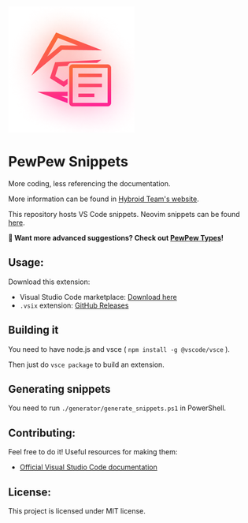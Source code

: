 ![PewPewSnippets](assets/icon.png)

# PewPew Snippets

More coding, less referencing the documentation.

More information can be found in [Hybroid Team's website](https://hybroid.pewpew.live/pps/).

This repository hosts VS Code snippets. Neovim snippets can be found [here](https://github.com/pewpewlive/ppvs).

**📢 Want more advanced suggestions? Check out [PewPew Types](https://github.com/pewpewlive/PewPew-Types)!**

## Usage:

Download this extension:

- Visual Studio Code marketplace: [Download here](https://marketplace.visualstudio.com/items?itemName=TastyKiwi.pewpew-snippets)
- `.vsix` extension: [GitHub Releases](https://github.com/Tasty-Kiwi/Pewhelp-vscode/releases)

## Building it

You need to have node.js and vsce ( `npm install -g @vscode/vsce` ).

Then just do `vsce package` to build an extension.

## Generating snippets

You need to run `./generator/generate_snippets.ps1` in PowerShell.

## Contributing:

Feel free to do it! Useful resources for making them:

- [Official Visual Studio Code documentation](https://code.visualstudio.com/docs/editor/userdefinedsnippets)

## License:

This project is licensed under MIT license.
